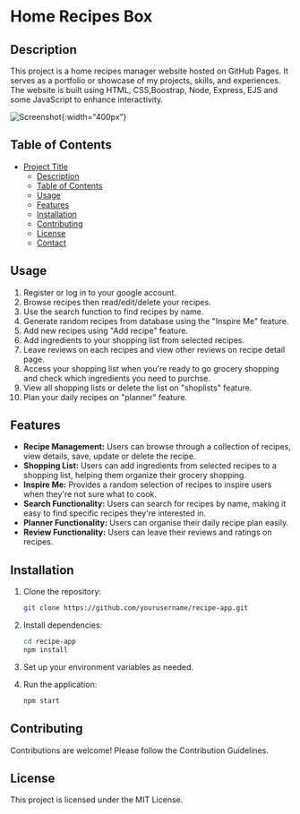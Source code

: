 # Home Recipes Box

## Description

This project is a home recipes manager website hosted on GitHub Pages. It serves as a portfolio or showcase of my projects, skills, and experiences. The website is built using HTML, CSS,Boostrap, Node, Express, EJS and some JavaScript to enhance interactivity.

![Screenshot](homepage.png){:width="400px"}

## Table of Contents

- [Project Title](#project-title)
  - [Description](#description)
  - [Table of Contents](#table-of-contents)
  - [Usage](#usage)
  - [Features](#features)
  - [Installation](#installation)
  - [Contributing](#contributing)
  - [License](#license)
  - [Contact](#contact)

## Usage

1. Register or log in to your google account.
2. Browse recipes then read/edit/delete your recipes.
3. Use the search function to find recipes by name.
4. Generate random recipes from database using the "Inspire Me" feature.
5. Add new recipes using "Add recipe" feature.
6. Add ingredients to your shopping list from selected recipes.
7. Leave reviews on each recipes and view other reviews on recipe detail page.
8. Access your shopping list when you're ready to go grocery shopping and check which ingredients you need to purchse.
9. View all shopping lists or delete the list on "shoplists" feature.
10. Plan your daily recipes on "planner" feature.

## Features

- **Recipe Management:** Users can browse through a collection of recipes, view details, save, update or delete the recipe.
- **Shopping List:** Users can add ingredients from selected recipes to a shopping list, helping them organize their grocery shopping.
- **Inspire Me:** Provides a random selection of recipes to inspire users when they're not sure what to cook.
- **Search Functionality:** Users can search for recipes by name, making it easy to find specific recipes they're interested in.
- **Planner Functionality:** Users can organise their daily recipe plan easily.
- **Review Functionality:** Users can leave their reviews and ratings on recipes.

## Installation

1. Clone the repository:

   ```bash
   git clone https://github.com/yourusername/recipe-app.git
   ```

2. Install dependencies:
   ```bash
   cd recipe-app
   npm install
   ```
3. Set up your environment variables as needed.

4. Run the application:
   ```bash
   npm start
   ```

## Contributing

Contributions are welcome! Please follow the Contribution Guidelines.

## License

This project is licensed under the MIT License.

```

```
